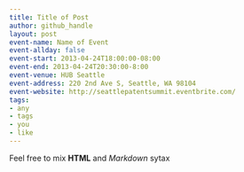 ```yaml
---
title: Title of Post
author: github_handle
layout: post
event-name: Name of Event
event-allday: false
event-start: 2013-04-24T18:00:00-08:00
event-end: 2013-04-24T20:30:00-8:00
event-venue: HUB Seattle
event-address: 220 2nd Ave S, Seattle, WA 98104
event-website: http://seattlepatentsummit.eventbrite.com/
tags:
- any
- tags
- you
- like
---
```

Feel free to mix <b>HTML</b> and *Markdown* sytax

